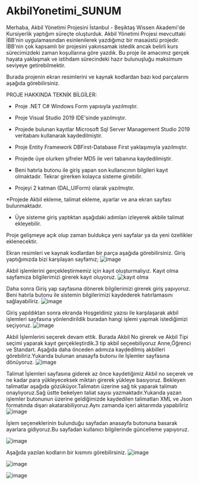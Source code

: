 # AkbilYonetimi_SUNUM
Merhaba, Akbil Yönetimi Projesini İstanbul - Beşiktaş Wissen Akademi'de Kursiyerlik yaptığım süreçte oluşturduk. Akbil Yönetimi Projesi mevcuttaki İBB'nin uygulamasından esinlenilerek yazdığımız bir masaüstü projedir. İBB'nin çok kapsamlı bir projesini yakınsamak istedik ancak belirli kurs sürecimizdeki zaman koşullarına göre yazdık. Bu proje ile amacımız gerçek hayata yaklaşmak ve istihdam sürecindeki hazır bulunuşluğu maksimum seviyeye getirebilmektir.

Burada projenin ekran resimlerini ve kaynak kodlardan bazı kod parçalarını aşağıda görebilirsiniz.

PROJE HAKKINDA TEKNİK BİLGİLER:

* Proje .NET C# Windows Form yapısıyla yazılmıştır.

* Proje Visual Studio 2019 IDE'sinde yazılmıştır.

* Projede bulunan kayıtlar Microsoft Sql Server Management Studio 2019 veritabanı kullanarak kaydedilmiştir.

* Proje Entity Framework DBFirst-Database First yaklaşımıyla yazılmıştır.

* Projede üye olurken şifreler MD5 ile veri tabanına kaydedilmiştir.

* Beni hatırla butonu ile giriş yapan son kullanıcının bilgileri kayıt olmaktadır. Tekrar girerken kolayca sisteme girebilir.

* Projeyi 2 katman (DAL,UIForm) olarak yazılmıştır.

*Projede Akbil ekleme, talimat ekleme, ayarlar ve ana ekran sayfası bulunmaktadır.
* Üye sisteme giriş yaptıktan aşağıdaki adımları izleyerek akbile talimat ekleyebilir.

Proje gelişmeye açık olup zaman buldukça yeni sayfalar ya da yeni özellikler eklenecektir.

Ekran resimleri ve kaynak kodlardan bir parça aşağıda görebilirsiniz.
Giriş yaptığımızda bizi karşılayan sayfamız;
![image](https://user-images.githubusercontent.com/73429501/220537634-8af2eea0-b36d-4d1b-a816-eacb22e9a965.png)

Akbil işlemlerini gerçekleştirmemiz için kayıt oluşturmalıyız. Kayıt olma sayfamıza bilgilerimizi girerek kayıt oluyoruz.
![kayıt olma](https://user-images.githubusercontent.com/73429501/220538492-cddebbb4-d6b7-458a-bbc9-b322ac2567ca.JPG)

Daha sonra Giriş yap sayfasına dönerek bilgilerimizi girerek giriş yapıyoruz. Beni hatırla butonu ile sistemin bilgilerimizi kaydederek hatırlamasını sağlayabiliriz.
![image](https://user-images.githubusercontent.com/73429501/220538910-2e78ad61-76cc-4ebd-8d1a-e2ad16a8ab5c.png)

Giriş yapıldıktan sonra ekranda Hoşgeldiniz yazısı ile karşılaşarak akbil işlemleri sayfasına yönlendirildik buradan hangi işlemi yapmak istediğimizi seçiyoruz.
![image](https://user-images.githubusercontent.com/73429501/220539266-25c3492c-a8be-416e-be60-44c74e5e96cc.png)

Akbil İşlemlerini seçerek devam ettik. Burada Akbil No girerek ve Akbil Tipi seçimi yaparak kayıt gerçekleştirdik.3 tip akbil seçeebiliyoruz Anne,Öğrenci ve Standart.
Aşağıda daha önceden adımıza kaydedilmiş akbilleri görebiliriz.Yukarıda bulunan anasayfa butonu ile İşlemler sayfasına dönüyoruz.
![image](https://user-images.githubusercontent.com/73429501/220540173-a0a1da36-e05a-4f94-ad1b-afbbc81e43d6.png)

Talimat İşlemleri sayfasına giderek az önce kaydetiğimiz Akbil no seçerek ve ne kadar para yükleyeceksek miktarı girerek yükleye basıyoruz. Bekleyen talimatlar aşağıda gözüküyor.Talimatın üzerine sağ tık yaparak talimatı onaylıyoruz.Sağ üstte bekelyen taliat sayısı yazmaktadır.Yukarıda yazan işlemler butonunun üzerine geldiğimizde kaydedilen talimatları XML ve Json formatında dışarı akatarabiliyoruz.Aynı zamanda içeri aktarımda yapabiliriz
![image](https://user-images.githubusercontent.com/73429501/220545044-cad8b241-be18-43b3-b88c-47a7c85862a3.png)

İşlem seçeneklerinin bulunduğu sayfadan anasayfa butonuna basarak ayarlara gidiyoruz.Bu sayfadan kullanıcı bilgilerinde güncelleme yapıyoruz.

![image](https://user-images.githubusercontent.com/73429501/220546588-9fc58e99-bf37-4ed5-98fd-874632f39fd0.png)

Aşağıda yazılan kodların bir kısmını görebilirsiniz.
![image](https://user-images.githubusercontent.com/73429501/220549761-93d1d4c8-7402-4d65-b72f-9827ce521e27.png)

![image](https://user-images.githubusercontent.com/73429501/220549916-6ed2afe4-c0ab-4d2d-8157-c6f0c9bc1f2a.png)

![image](https://user-images.githubusercontent.com/73429501/220550071-800fec4d-7036-4b73-84c7-22ad3cd44711.png)




